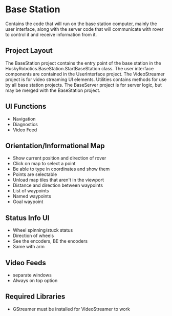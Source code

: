 # Base Station
Contains the code that will run on the base station computer, mainly the user interface,
along with the server code that will communicate with rover to control it and receive 
information from it.

## Project Layout
The BaseStation project contains the entry point of the base station in the
HuskyRobotics.BaseStation.StartBaseStation class. The user interface
components are contained in the UserInterface project. The VideoStreamer
project is for video streaming UI elements. Utilities contains methods
for use by all base station projects. The BaseServer project is for
server logic, but may be merged with the BaseStation project.

## UI Functions
 - Navigation
 - Diagnostics
 - Video Feed

## Orientation/Informational Map
 - Show current position and direction of rover
 - Click on map to select a point
 - Be able to type in coordinates and show them
 - Points are selectable
 - Unload map tiles that aren't in the viewport
 - Distance and direction between waypoints
 - List of waypoints
 - Named waypoints
 - Goal waypoint
 
## Status Info UI
 - Wheel spinning/stuck status
 - Direction of wheels
 - See the encoders, BE the encoders
 - Same with arm
 
## Video Feeds
 - separate windows
 - Always on top option
 
## Required Libraries
 - GStreamer must be installed for VideoStreamer to work
